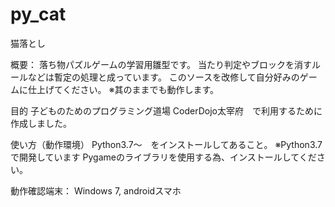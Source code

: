 # py_cat
猫落とし

概要：
落ち物パズルゲームの学習用雛型です。
当たり判定やブロックを消すルールなどは暫定の処理と成っています。
このソースを改修して自分好みのゲームに仕上げてください。
※其のままでも動作します。

目的
子どものためのプログラミング道場
CoderDojo太宰府　で利用するために作成しました。

使い方（動作環境）
Python3.7～　をインストールしてあること。
※Python3.7で開発しています
Pygameのライブラリを使用する為、インストールしてください。

動作確認端末：
Windows 7, androidスマホ
